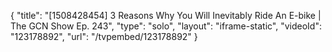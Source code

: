 {
    "title": "[1508428454] 3 Reasons Why You Will Inevitably Ride An E-bike | The GCN Show Ep. 243",
    "type": "solo",
    "layout": "iframe-static",
    "videoId": "123178892",
    "url": "\/tvpembed\/123178892"
}